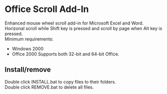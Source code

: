 # Office Scroll Add-In
Enhanced mouse wheel scroll add-in for Microsoft Excel and Word.<br/>
Horizonal scroll while Shift key is pressed and scroll by page when Alt key is pressed.<br/>
Minimum requirements:
  * Windows 2000
  * Office 2000
Supports both 32-bit and 64-bit Office.

## Install/remove
Double click INSTALL.bat to copy files to their folders.<br/>
Double click REMOVE.bat to delete all files.
